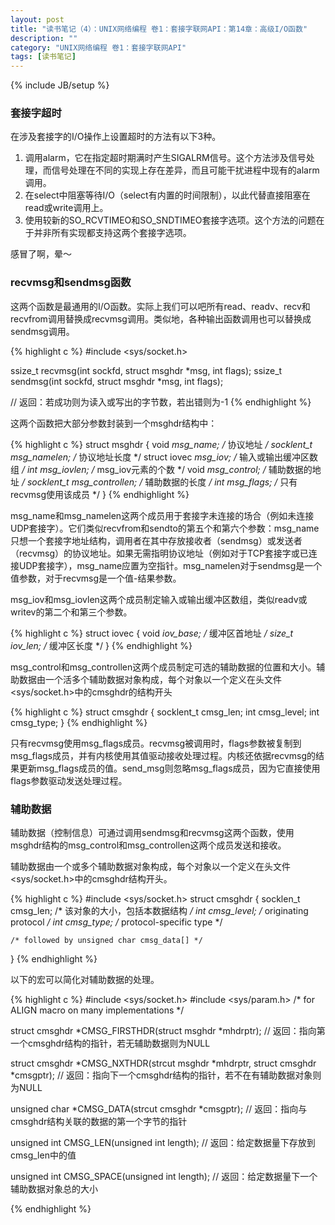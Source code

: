 ```yaml
---
layout: post
title: "读书笔记（4）：UNIX网络编程 卷1：套接字联网API：第14章：高级I/O函数"
description: ""
category: "UNIX网络编程 卷1：套接字联网API"
tags: [读书笔记]
---
```

{% include JB/setup %}

### 套接字超时

在涉及套接字的I/O操作上设置超时的方法有以下3种。

1. 调用alarm，它在指定超时期满时产生SIGALRM信号。这个方法涉及信号处理，而信号处理在不同的实现上存在差异，而且可能干扰进程中现有的alarm调用。
2. 在select中阻塞等待I/O（select有内置的时间限制），以此代替直接阻塞在read或write调用上。
3. 使用较新的SO_RCVTIMEO和SO_SNDTIMEO套接字选项。这个方法的问题在于并非所有实现都支持这两个套接字选项。

感冒了啊，晕～

### recvmsg和sendmsg函数

这两个函数是最通用的I/O函数。实际上我们可以吧所有read、readv、recv和recvfrom调用替换成recvmsg调用。类似地，各种输出函数调用也可以替换成sendmsg调用。

{% highlight c %}
#include <sys/socket.h>

ssize_t recvmsg(int sockfd, struct msghdr *msg, int flags);
ssize_t sendmsg(int sockfd, struct msghdr *msg, int flags);

// 返回：若成功则为读入或写出的字节数，若出错则为-1
{% endhighlight %}

这两个函数把大部分参数封装到一个msghdr结构中：

{% highlight c %}
struct msghdr {
	void		   *msg_name;			/* 协议地址 */
	socklent_t		msg_namelen;		/* 协议地址长度 */
	struct iovec   *msg_iov;			/* 输入或输出缓冲区数组 */
	int 			msg_iovlen;			/* msg_iov元素的个数 */
	void		   *msg_control;		/* 辅助数据的地址 */
	socklent_t	   	msg_controllen;		/* 辅助数据的长度 */
	int 			msg_flags;			/* 只有recvmsg使用该成员 */
}
{% endhighlight %}

msg_name和msg_namelen这两个成员用于套接字未连接的场合（例如未连接UDP套接字）。它们类似recvfrom和sendto的第五个和第六个参数：msg_name只想一个套接字地址结构，调用者在其中存放接收者（sendmsg）或发送者（recvmsg）的协议地址。如果无需指明协议地址（例如对于TCP套接字或已连接UDP套接字），msg_name应置为空指针。msg_namelen对于sendmsg是一个值参数，对于recvmsg是一个值-结果参数。

msg_iov和msg_iovlen这两个成员制定输入或输出缓冲区数组，类似readv或writev的第二个和第三个参数。

{% highlight c %}
struct iovec {
	void   *iov_base;	/* 缓冲区首地址 */
	size_t	iov_len;	/* 缓冲区长度 */
}
{% endhighlight %}

msg_control和msg_controllen这两个成员制定可选的辅助数据的位置和大小。辅助数据由一个活多个辅助数据对象构成，每个对象以一个定义在头文件<sys/socket.h>中的cmsghdr的结构开头

{% highlight c %}
struct cmsghdr {
	socklent_t 		cmsg_len;
	int 			cmsg_level;
	int 			cmsg_type;
}
{% endhighlight %}

只有recvmsg使用msg_flags成员。recvmsg被调用时，flags参数被复制到msg_flags成员，并有内核使用其值驱动接收处理过程。内核还依据recvmsg的结果更新msg_flags成员的值。send_msg则忽略msg_flags成员，因为它直接使用flags参数驱动发送处理过程。

### 辅助数据

辅助数据（控制信息）可通过调用sendmsg和recvmsg这两个函数，使用msghdr结构的msg_control和msg_controllen这两个成员发送和接收。

辅助数据由一个或多个辅助数据对象构成，每个对象以一个定义在头文件<sys/socket.h>中的cmsghdr结构开头。

{% highlight c %}
#include <sys/socket.h>
struct cmsghdr {
	socklen_t 	cmsg_len;  		/* 该对象的大小，包括本数据结构 */
	int 		cmsg_level;		/* originating protocol */
	int 		cmsg_type;		/* protocol-specific type */

	/* followed by unsigned char cmsg_data[] */
}
{% endhighlight %}

以下的宏可以简化对辅助数据的处理。

{% highlight c %}
#include <sys/socket.h>
#include <sys/param.h>	/* for ALIGN macro on many implementations */

struct cmsghdr *CMSG_FIRSTHDR(struct msghdr *mhdrptr);
// 返回：指向第一个cmsghdr结构的指针，若无辅助数据则为NULL

struct cmsghdr *CMSG_NXTHDR(strcut msghdr *mhdrptr, struct cmsghdr *cmsgptr);
// 返回：指向下一个cmsghdr结构的指针，若不在有辅助数据对象则为NULL

unsigned char *CMSG_DATA(strcut cmsghdr *cmsgptr);
// 返回：指向与cmsghdr结构关联的数据的第一个字节的指针

unsigned int CMSG_LEN(unsigned int length);
// 返回：给定数据量下存放到cmsg_len中的值

unsigned int CMSG_SPACE(unsigned int length);
// 返回：给定数据量下一个辅助数据对象总的大小

{% endhighlight %}
